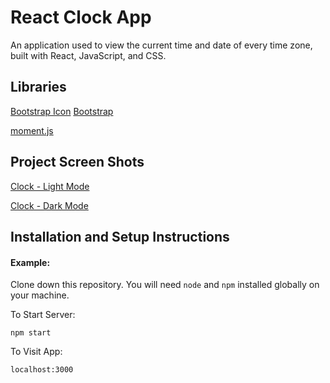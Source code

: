 # React Clock App

An application used to view the current time and date of every time zone, built with React, JavaScript, and CSS.

## Libraries
[Bootstrap Icon](https://getbootstrap.com/docs/5.3/assets/brand/bootstrap-logo-shadow.png) [Bootstrap](https://getbootstrap.com/docs/5.3/getting-started/download/)

[moment.js](https://github.com/moment/moment)

## Project Screen Shots

[Clock - Light Mode](./public/Clock-Light.png)

[Clock - Dark Mode](./public/Clock-Dark.png)

## Installation and Setup Instructions

#### Example:

Clone down this repository. You will need `node` and `npm` installed globally on your machine.

To Start Server:

`npm start`

To Visit App:

`localhost:3000`